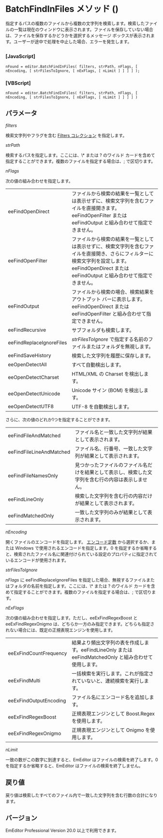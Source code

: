 # BatchFindInFiles メソッド ()

指定するパスの複数のファイルから複数の文字列を検索します。検索したファイルの一覧は現在のウィンドウに表示されます。ファイルを保存していない場合は、ファイルを保存するかどうかを選択するメッセージ ボックスが表示されます。ユーザーが途中で処理を中止した場合、エラーを発生します。

## 

### \[JavaScript\]

```
nFound = editor.BatchFindInFiles( filters, strPath, nFlags, [ nEncoding, [ strFilesToIgnore, [ nExFlags, [ nLimit ] ] ] ] );
```

### \[VBScript\]

```
nFound = editor.BatchFindInFiles( filters, strPath, nFlags, [ nEncoding, [ strFilesToIgnore, [ nExFlags, [ nLimit ] ] ] ] )
```

## パラメータ

_filters_

検索文字列やフラグを含む [Filters コレクション](../filters/index) を指定します。

_strPath_

検索するパスを指定します。ここには、\\* または ? のワイルド カードを含めて指定することができます。複数のファイルを指定する場合は、; で区切ります。

_nFlags_

次の値の組み合わせを指定します。

|     |     |
| --- | --- |
| eeFindOpenDirect | ファイルから検索の結果を一覧としては表示せずに、検索文字列を含むファイルを直接開きます。eeFindOpenFilter または eeFindOutput と組み合わせて指定できません。 |
| eeFindOpenFilter | ファイルから検索の結果を一覧としては表示せずに、検索文字列を含むファイルを直接開き、さらにフィルターに検索文字列を設定します。eeFindOpenDirect または eeFindOutput と組み合わせて指定できません。 |
| eeFindOutput | ファイルから検索の場合、検索結果をアウトプット バーに表示します。eeFindOpenDirect または eeFindOpenFilter と組み合わせて指定できません。 |
| eeFindRecursive | サブフォルダも検索します。 |
| eeFindReplaceIgnoreFiles | _strFilesToIgnore_ で指定する名前のファイルまたはフォルダを無視します。 |
| eeFindSaveHistory | 検索した文字列を履歴に保存します。 |
| eeOpenDetectAll | すべて自動検出します。 |
| eeOpenDetectCharset | HTML/XML の Charset を検出します。 |
| eeOpenDetectUnicode | Unicode サイン (BOM) を検出します。 |
| eeOpenDetectUTF8 | UTF-8 を自動検出します。 |

さらに、次の値のどれか1つを指定することができます。

|     |     |
| --- | --- |
| eeFindFileAndMatched | ファイル名と一致した文字列が結果として表示されます。 |
| eeFindFileLineAndMatched | ファイル名、行番号、一致した文字列が結果として表示されます。 |
| eeFindFileNamesOnly | 見つかったファイルのファイル名だけを結果として表示し、検索した文字列を含む行の内容は表示しません。 |
| eeFindLineOnly | 検索した文字列を含む行の内容だけが結果として表示されます。 |
| eeFindMatchedOnly | 一致した文字列のみが結果として表示されます。 |

_nEncoding_

開くファイルのエンコードを指定します。 [エンコード定数](../const/const_encoding) から選択するか、または
Windows で使用されるエンコードを指定します。0 を指定するか省略すると、検索されたファイル名に関連付けられている設定のプロパティに指定されているエンコードが使用されます。

_strFilesToIgnore_

_nFlags_ に eeFindReplaceIgnoreFiles
を指定した場合、無視するファイルまたはフォルダの名前を指定します。ここには、\\* または ? のワイルド
カードを含めて指定することができます。複数のファイルを指定する場合は、; で区切ります。

_nExFlags_

次の値の組み合わせを指定します。ただし、eeExFindRegexBoost と eeExFindRegexOnigmo は、どちらか一方のみ指定できます。どちらも指定されない場合には、既定の正規表現エンジンを使用します。

|     |     |
| --- | --- |
| eeExFindCountFrequency | 結果より頻出文字列の表を作成します。eeFindLineOnly または eeFindMatchedOnly と組み合わせて使用します。 |
| eeExFindMulti | 一括検索を実行します。これが指定されていないと、連続検索を実行します。 |
| eeExFindOutputEncoding | ファイル名にエンコード名を追加します。 |
| eeExFindRegexBoost | 正規表現エンジンとして Boost.Regex を使用します。 |
| eeExFindRegexOnigmo | 正規表現エンジンとして Onigmo を使用します。 |

_nLimit_

一致の数がこの数字に到達すると、EmEditor はファイルの検索を終了します。0 を指定するか省略すると、EmEditor はファイルの検索を終了しません。

## 戻り値

戻り値は検索したすべてのファイル内で一致した文字列を含む行数の合計になります。

## バージョン

EmEditor Professional Version 20.0 以上で利用できます。
